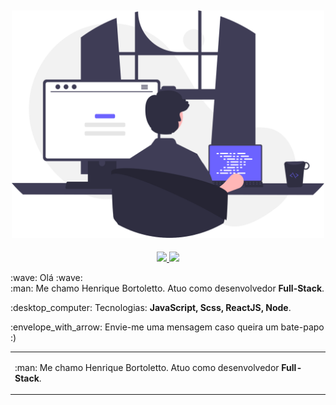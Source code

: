 <h2 align="center">
  <img src="./mockup.svg" width="500px">
</h2>

<div align="center">
  <a href="mailto:bortolettohenrique@gmail.com" target="_blank">
    <img src="https://img.shields.io/badge/gmail-red?style=flat&logo=gmail&labelColor=white">
  </a>
  <a href="https://www.linkedin.com/in/henriquebortoletto/" target="_blank">
    <img src="https://img.shields.io/badge/linkedin-blue?style=flat&logo=linkedin&labelColor=blue">
  </a>
</div>

<p align="left">
  :wave: Olá :wave:<br/>
  :man: Me chamo Henrique Bortoletto. Atuo como desenvolvedor <strong>Full-Stack</strong>.
 </p>

<p align="left">
 :desktop_computer: Tecnologias: <strong>JavaScript, Scss, ReactJS, Node</strong>.
</p>

<p align="left">
 :envelope_with_arrow: Envie-me uma mensagem caso queira um bate-papo :)
</p>

<table border="0">
  <tr>
    <td>
      <p align="left">
        :man: Me chamo Henrique Bortoletto. Atuo como desenvolvedor <strong>Full-Stack</strong>.
      </p>
    </td>
  </tr>
</table>

